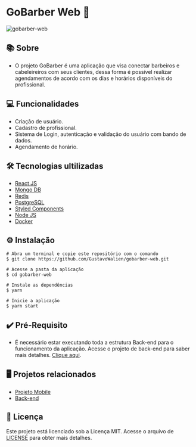 # GoBarber Web 💈

![gobarber-web](https://user-images.githubusercontent.com/19844596/160930393-b1d75e34-4ae4-42f3-854e-7917309a4b71.png)

## 📚 Sobre

* O projeto GoBarber é uma aplicação que visa conectar barbeiros e cabeleireiros com seus clientes, dessa forma é possível realizar agendamentos de acordo com os dias e horários disponíveis do profissional.

## 💻 Funcionalidades

* Criação de usuário.
* Cadastro de profissional.
* Sistema de Login, autenticação e validação do usuário com bando de dados.
* Agendamento de horário.

## 🛠️ Tecnologias ultilizadas

* [React JS](https://pt-br.reactjs.org/)
* [Mongo DB](https://www.mongodb.com/pt-br)
* [Redis](https://redis.io/)
* [PostgreSQL](https://www.postgresql.org/)
* [Styled Components](https://styled-components.com/)
* [Node JS](https://nodejs.org/en/)
* [Docker](https://www.docker.com/)

## ⚙️ Instalação
```
# Abra um terminal e copie este repositório com o comando
$ git clone https://github.com/GustavoWalien/gobarber-web.git
```

```
# Acesse a pasta da aplicação
$ cd gobarber-web

# Instale as dependências
$ yarn

# Inicie a aplicação
$ yarn start

```


## ✔️ Pré-Requisito

* É necessário estar executando toda a estrutura Back-end para o funcionamento da aplicação. Acesse o projeto de back-end para saber mais detalhes. [Clique aqui](https://github.com/GustavoWalien/gobarber-backend).

## 🖥️ Projetos relacionados

* [Projeto Mobile](https://github.com/GustavoWalien/gobarber-mobile)
* [Back-end](https://github.com/GustavoWalien/gobarber-backend)

## 📝 Licença

Este projeto está licenciado sob a Licença MIT. Acesse o arquivo de [LICENSE](https://github.com/GustavoWalien/gobarber-web/blob/master/LICENSE) para obter mais detalhes.
